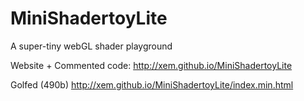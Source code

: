 MiniShadertoyLite
==

A super-tiny webGL shader playground

Website + Commented code:
http://xem.github.io/MiniShadertoyLite

Golfed (490b)
http://xem.github.io/MiniShadertoyLite/index.min.html